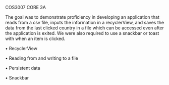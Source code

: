 COS3007 CORE 3A

The goal was to demonstrate proficiency in developing an application that reads from a csv file, inputs the information in a recyclerView, and saves the data from the last clicked country in a file which can be accessed even after the application is exited. We were also required to use a snackbar or toast with when an item is clicked. 

•	RecyclerView

•	Reading from and writing to a file

•	Persistent data

•	Snackbar
